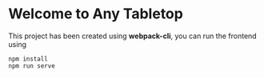 # Welcome to Any Tabletop

This project has been created using **webpack-cli**, you can run the frontend using

```
npm install
npm run serve
```

